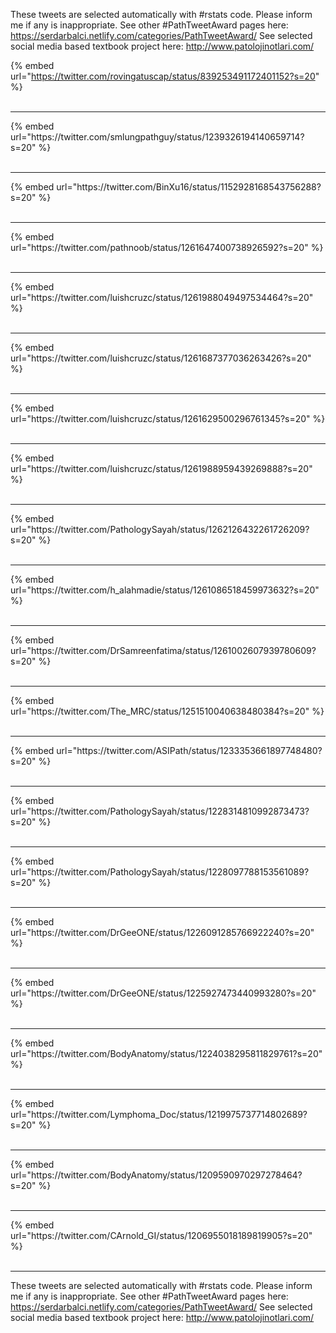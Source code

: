 

These tweets are selected automatically with #rstats code. Please inform me if any is inappropriate.
See other #PathTweetAward pages here: https://serdarbalci.netlify.com/categories/PathTweetAward/ 
See selected social media based textbook project here: http://www.patolojinotlari.com/

{% embed url="https://twitter.com/rovingatuscap/status/839253491172401152?s=20" %}<br>
<br>
<hr>
{% embed url="https://twitter.com/smlungpathguy/status/1239326194140659714?s=20" %}<br>
<br>
<hr>
{% embed url="https://twitter.com/BinXu16/status/1152928168543756288?s=20" %}<br>
<br>
<hr>
{% embed url="https://twitter.com/pathnoob/status/1261647400738926592?s=20" %}<br>
<br>
<hr>
{% embed url="https://twitter.com/luishcruzc/status/1261988049497534464?s=20" %}<br>
<br>
<hr>
{% embed url="https://twitter.com/luishcruzc/status/1261687377036263426?s=20" %}<br>
<br>
<hr>
{% embed url="https://twitter.com/luishcruzc/status/1261629500296761345?s=20" %}<br>
<br>
<hr>
{% embed url="https://twitter.com/luishcruzc/status/1261988959439269888?s=20" %}<br>
<br>
<hr>
{% embed url="https://twitter.com/PathologySayah/status/1262126432261726209?s=20" %}<br>
<br>
<hr>
{% embed url="https://twitter.com/h_alahmadie/status/1261086518459973632?s=20" %}<br>
<br>
<hr>
{% embed url="https://twitter.com/DrSamreenfatima/status/1261002607939780609?s=20" %}<br>
<br>
<hr>
{% embed url="https://twitter.com/The_MRC/status/1251510040638480384?s=20" %}<br>
<br>
<hr>
{% embed url="https://twitter.com/ASIPath/status/1233353661897748480?s=20" %}<br>
<br>
<hr>
{% embed url="https://twitter.com/PathologySayah/status/1228314810992873473?s=20" %}<br>
<br>
<hr>
{% embed url="https://twitter.com/PathologySayah/status/1228097788153561089?s=20" %}<br>
<br>
<hr>
{% embed url="https://twitter.com/DrGeeONE/status/1226091285766922240?s=20" %}<br>
<br>
<hr>
{% embed url="https://twitter.com/DrGeeONE/status/1225927473440993280?s=20" %}<br>
<br>
<hr>
{% embed url="https://twitter.com/BodyAnatomy/status/1224038295811829761?s=20" %}<br>
<br>
<hr>
{% embed url="https://twitter.com/Lymphoma_Doc/status/1219975737714802689?s=20" %}<br>
<br>
<hr>
{% embed url="https://twitter.com/BodyAnatomy/status/1209590970297278464?s=20" %}<br>
<br>
<hr>
{% embed url="https://twitter.com/CArnold_GI/status/1206955018189819905?s=20" %}<br>
<br>
<hr>


These tweets are selected automatically with #rstats code. Please inform me if any is inappropriate.
See other #PathTweetAward pages here: https://serdarbalci.netlify.com/categories/PathTweetAward/ 
See selected social media based textbook project here: http://www.patolojinotlari.com/
